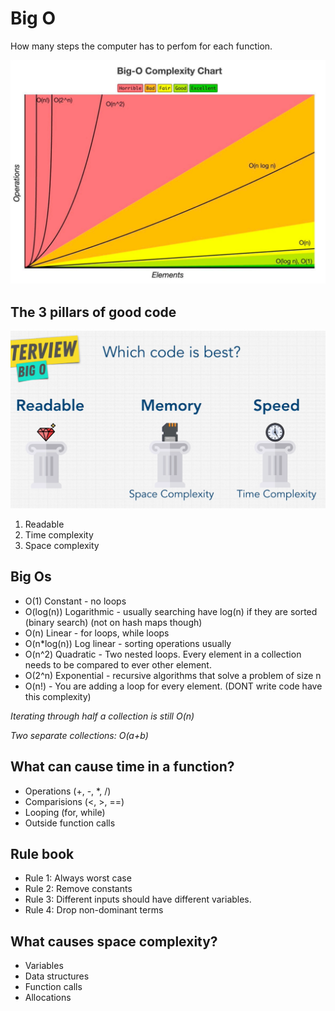 # Big O
How many steps the computer has to perfom for each function.

![big-o-complexity-chart.png](./images/big_o_complexity_chart.png)

## The 3 pillars of good code
![programming-pillars.png](./images/programming_pillars.png)
1. Readable
2. Time complexity
3. Space complexity

## Big Os
- O(1) Constant - no loops
- O(log(n)) Logarithmic - usually searching have log(n) if they are sorted (binary search) (not on hash maps though)
- O(n) Linear - for loops, while loops
- O(n*log(n)) Log linear - sorting operations usually
- O(n^2) Quadratic - Two nested loops. Every element in a collection needs to be compared to ever other element.
- O(2^n) Exponential - recursive algorithms that solve a problem of size n
- O(n!) - You are adding a loop for every element. (DONT write code have this complexity)

*Iterating through half a collection is still O(n)*

*Two separate collections: O(a+b)*

## What can cause time in a function?
- Operations (+, -, *, /)
- Comparisions (<, >, ==)
- Looping (for, while)
- Outside function calls

## Rule book 
- Rule 1: Always worst case
- Rule 2: Remove constants
- Rule 3: Different inputs should have different variables. 
- Rule 4: Drop non-dominant terms

## What causes space complexity?
- Variables
- Data structures
- Function calls
- Allocations 
